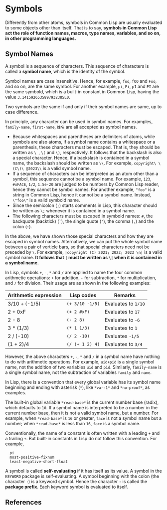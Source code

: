 # Symbols

Differently from other atoms, symbols in Common Lisp are usually evaluated
to some objects other than itself.
That is to say, **symbols in Common Lisp act the role of function names,
macros, type names, variables, and so on, in other programming languages.**

## Symbol Names

A symbol is a sequence of characters.
This sequence of characters is called a **symbol name**, which is the identity
of the symbol.

Symbol names are case insensitive.
Hence, for example, `foo`, `fOO` and `Foo`, and so on, are the same symbol.
For another example, `pi`, `Pi`, `pI` and `PI` are the same symbold,
which is a built-in constant in Common Lisp, having the value
`3.1415926535897932385L0`.

Two symbols are the same if and only if their symbol names are same,
up to case difference.

In principle, any character can be used in symbol names.
For examples, `family-name`, `first-name`, `姓名` are all accepted as
symbol names.
* Because whitespaces and parentheses are delimiters of atoms, while symbols are
    also atoms, if a symbol name contains a whitespace or a parenthesis,
    these characters must be escaped.  That is, they should be written as `\ `,
    `\(` and `\)`, respectively.
    It follows that the backslash is also a special character.
    Hence, if a backslash is contained in a symbol name, the backslash should be
    written as `\\`.
    For example, `copyright\ \(C\)\ @2023\\` is a valid symbol name.
* If a sequence of characters can be interpreted as an atom other than a symbol,
    this sequence cannot be a symbol name.  For example, `123`, `#xFACE`, `1/2`,
    `1.5e-20` are judged to be numbers by Common Lisp reader, hence they cannot
    be symbol names.
    For another example, `"foo"` is a string in Common Lisp, hence it cannot be
    a symbol name.  Instead, `\"foo\"` is a valid symbold name.
* Since the semicolon (`;`) starts comments in Lisp, this character should be
    written as `\;` whenever it is contained in a symbol name.
* The following characters must be escaped in symbold names: `#`,
    the backquote (backtick) (<code>\`</code>), the single quote (`'`),
    the comma (`,`) and the colon (`:`).

In the above, we have shown those special characters and how they are escaped
in symbol names.  Alternatively, we can put the whole symbol name between a pair
of verticle bars, so that special characters need not be preceded by `\`.
For example, `|copyright (C) 2021; 2022; 2023 \n|` is a valid symbol name.
**It follows that `|` must be written as `\|` when it is contained
in a symbol name.**


In Lisp, symbols `+`, `-`, `*` and `/` are applied to name the four common
arithmetic operations: `+` for addition, `-` for subtraction,
`*` for multiplication, and `/` for division.
Their usage are as shown in the following examples:

| Arithmetic expression | Lisp codes | Remarks |
| --------------------- | ---------- | ------- |
| 3/10 + (-1/5) | `(+ 3/10 -1/5)` | Evaluates to `1/10` |
| 2 + 0xF | `(+ 2 #xF)` | Evaluates to `17` |
| 2 - 8 | `(- 2 8)` | Evaluates to `-6` |
| 3 * (1/3) | `(* 1 1/3)` | Evaluates to `1` |
| 2 / (-10) | `(/ 2 -10)` | Evaluates `-1/5` |
| (1 + 2)/4 | `(/ (+ 1 2) 4)` | Evaluates to `3/4` |

However, the above characters `+`, `-`, `*` and `/` in a symbol name have
nothing to do with arithmetic operations.  For example, `uid+pid` is a single
symbol name, not the addition of two variables `uid` and `pid`.
Similarly, `family-name` is a single symbol name, not the subtraction of
variables `family` and `name`.

In Lisp, there is a convention that every global variable has its symbol name
beginning and ending with asterisk (`*`), like `*var-1*` and `*no-proof*`,
as examples.

The built-in global variable `*read-base*` is the current number base (radix),
which defaults to `10`.
If a symbol name is interpreted to be a number in the current number base,
then it is not a valid symbol name, but a number.
For example, when `*read-base*` is `16` or greater, `face` is not a symbol name
but a number;  when `*read-base*` is less than `16`, `face` is a symbol name.

Conventionally, the name of a constant is often written with a leading `+`
and a trailing `+`.
But built-in constants in Lisp do not follow this convention.  For example,
```
  pi
  most-positive-fixnum
  least-negative-short-float
```

A symbol is called **self-evaluating** if it has itself as its value.
A symbol in the `KEYWORD` package is self-evaluating.
A symbol beginning with the colon (the character `:`) is a keyword symbol.
Hence the character `:` is called the **package prefix**.
Each keyword symbol is evaluated to itself.

## References

[^1]: David B. Lamkins, [*Successful Lisp*](http://dept-info.labri.fr/~strandh/Teaching/MTP/Common/David-Lamkins/cover.html).
